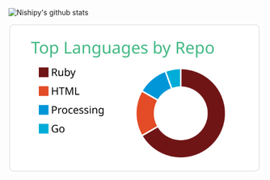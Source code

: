 ![Nishipy's github stats](https://github-readme-stats.vercel.app/api?username=atarubift)

[![](https://raw.githubusercontent.com/atarubift/atarubift/main/profile-summary-card-output/vue/1-repos-per-language.svg)](https://github.com/vn7n24fzkq/github-profile-summary-cards)
